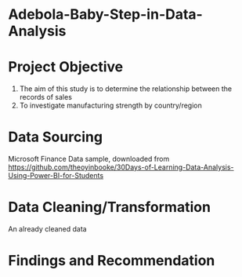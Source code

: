 # Adebola-Baby-Step-in-Data-Analysis

# Project Objective
 1) The aim of this study is to determine the relationship between the records of sales
 2) To investigate manufacturing strength by country/region

# Data Sourcing
 Microsoft Finance Data sample, downloaded from https://github.com/theoyinbooke/30Days-of-Learning-Data-Analysis-Using-Power-BI-for-Students

# Data Cleaning/Transformation
An already cleaned data

# Findings and Recommendation
 
